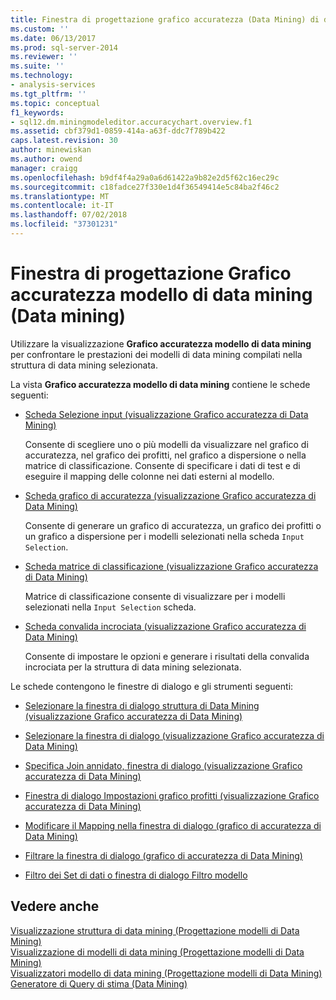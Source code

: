 ```yaml
---
title: Finestra di progettazione grafico accuratezza (Data Mining) di data mining | Microsoft Docs
ms.custom: ''
ms.date: 06/13/2017
ms.prod: sql-server-2014
ms.reviewer: ''
ms.suite: ''
ms.technology:
- analysis-services
ms.tgt_pltfrm: ''
ms.topic: conceptual
f1_keywords:
- sql12.dm.miningmodeleditor.accuracychart.overview.f1
ms.assetid: cbf379d1-0859-414a-a63f-ddc7f789b422
caps.latest.revision: 30
author: minewiskan
ms.author: owend
manager: craigg
ms.openlocfilehash: b9df4f4a29a0a6d61422a9b82e2d5f62c16ec29c
ms.sourcegitcommit: c18fadce27f330e1d4f36549414e5c84ba2f46c2
ms.translationtype: MT
ms.contentlocale: it-IT
ms.lasthandoff: 07/02/2018
ms.locfileid: "37301231"
---
```

# <a name="mining-accuracy-chart-designer-data-mining"></a>Finestra di progettazione Grafico accuratezza modello di data mining (Data mining)
  Utilizzare la visualizzazione **Grafico accuratezza modello di data mining** per confrontare le prestazioni dei modelli di data mining compilati nella struttura di data mining selezionata.  
  
 La vista **Grafico accuratezza modello di data mining** contiene le schede seguenti:  
  
-   [Scheda Selezione input &#40;visualizzazione Grafico accuratezza di Data Mining&#41;](input-selection-tab-mining-accuracy-chart-view.md)  
  
     Consente di scegliere uno o più modelli da visualizzare nel grafico di accuratezza, nel grafico dei profitti, nel grafico a dispersione o nella matrice di classificazione. Consente di specificare i dati di test e di eseguire il mapping delle colonne nei dati esterni al modello.  
  
-   [Scheda grafico di accuratezza &#40;visualizzazione Grafico accuratezza di Data Mining&#41;](lift-chart-tab-mining-accuracy-chart-view.md)  
  
     Consente di generare un grafico di accuratezza, un grafico dei profitti o un grafico a dispersione per i modelli selezionati nella scheda `Input Selection`.  
  
-   [Scheda matrice di classificazione &#40;visualizzazione Grafico accuratezza di Data Mining&#41;](classification-matrix-tab-mining-accuracy-chart-view.md)  
  
     Matrice di classificazione consente di visualizzare per i modelli selezionati nella `Input Selection` scheda.  
  
-   [Scheda convalida incrociata &#40;visualizzazione Grafico accuratezza di Data Mining&#41;](cross-validation-tab-mining-accuracy-chart-view.md)  
  
     Consente di impostare le opzioni e generare i risultati della convalida incrociata per la struttura di data mining selezionata.  
  
 Le schede contengono le finestre di dialogo e gli strumenti seguenti:  
  
-   [Selezionare la finestra di dialogo struttura di Data Mining &#40;visualizzazione Grafico accuratezza di Data Mining&#41;](select-mining-structure-dialog-box-mining-accuracy-chart-view.md)  
  
-   [Selezionare la finestra di dialogo &#40;visualizzazione Grafico accuratezza di Data Mining&#41;](select-table-dialog-box-mining-accuracy-chart-view.md)  
  
-   [Specifica Join annidato, finestra di dialogo &#40;visualizzazione Grafico accuratezza di Data Mining&#41;](specify-nested-join-dialog-box-mining-accuracy-chart-view.md)  
  
-   [Finestra di dialogo Impostazioni grafico profitti &#40;visualizzazione Grafico accuratezza di Data Mining&#41;](profit-chart-settings-dialog-box-mining-accuracy-chart-view.md)  
  
-   [Modificare il Mapping nella finestra di dialogo &#40;grafico di accuratezza di Data Mining&#41;](modify-mapping-dialog-box-mining-accuracy-chart.md)  
  
-   [Filtrare la finestra di dialogo &#40;grafico di accuratezza di Data Mining&#41;](filter-dialog-box-mining-accuracy-chart.md)  
  
-   [Filtro dei Set di dati o finestra di dialogo Filtro modello](data-set-filter-or-model-filter-dialog-box.md)  
  
## <a name="see-also"></a>Vedere anche  
 [Visualizzazione struttura di data mining &#40;Progettazione modelli di Data Mining&#41;](mining-structure-view-data-mining-model-designer.md)   
 [Visualizzazione di modelli di data mining &#40;Progettazione modelli di Data Mining&#41;](mining-models-view-data-mining-model-designer.md)   
 [Visualizzatori modello di data mining &#40;Progettazione modelli di Data Mining&#41;](mining-model-viewers-data-mining-model-designer.md)   
 [Generatore di Query di stima &#40;Data Mining&#41;](prediction-query-builder-data-mining.md)  
  
  
